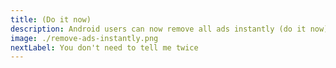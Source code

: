 ```yaml
---
title: (Do it now)
description: Android users can now remove all ads instantly (do it now)
image: ./remove-ads-instantly.png
nextLabel: You don't need to tell me twice
---
```

